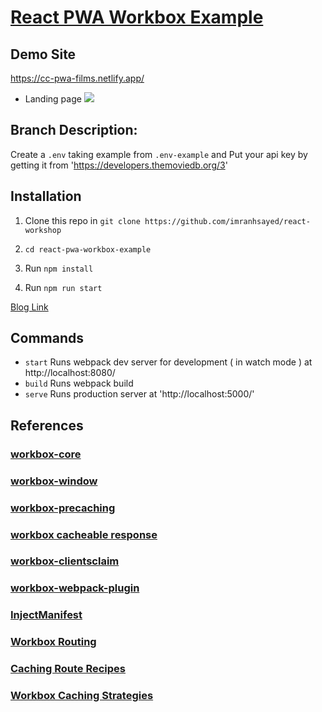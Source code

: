 # [React PWA Workbox Example](https://cc-pwa-films.netlify.app/)

## Demo Site

https://cc-pwa-films.netlify.app/

* Landing page
![](demo/demo.png)

## Branch Description:
Create a `.env` taking example from `.env-example` and Put your api key by getting it from 'https://developers.themoviedb.org/3'

## Installation

1. Clone this repo in `git clone https://github.com/imranhsayed/react-workshop`

2. `cd react-pwa-workbox-example`

3. Run `npm install`
3. Run `npm run start`

[Blog Link](https://medium.com/@imranhsayed/set-up-react-app-with-webpack-webpack-dev-server-and-babel-from-scratch-df398174446d)

## Commands

- `start` Runs webpack dev server for development ( in watch mode ) at http://localhost:8080/
- `build` Runs webpack build
- `serve` Runs production server at 'http://localhost:5000/'
  
## References

### [workbox-core](https://developers.google.com/web/tools/workbox/modules/workbox-core)
### [workbox-window](https://developers.google.com/web/tools/workbox/modules/workbox-window)
### [workbox-precaching](https://developers.google.com/web/tools/workbox/modules/workbox-precaching)
### [workbox cacheable response](https://developers.google.com/web/tools/workbox/modules/workbox-cacheable-response)
### [workbox-clientsclaim](https://developers.google.com/web/tools/workbox/modules/workbox-core#clients_claim)
### [workbox-webpack-plugin](https://developers.google.com/web/tools/workbox/modules/workbox-webpack-plugin)
### [InjectManifest](https://developers.google.com/web/tools/workbox/reference-docs/latest/module-workbox-webpack-plugin.InjectManifest)

### [Workbox Routing](https://developers.google.com/web/tools/workbox/modules/workbox-routing)
### [Caching Route Recipes](https://developers.google.com/web/tools/workbox/guides/common-recipes)

### [Workbox Caching Strategies](https://developers.google.com/web/tools/workbox/modules/workbox-strategies)

